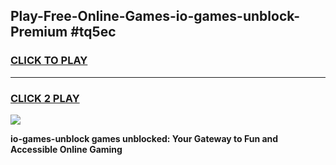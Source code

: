 
## Play-Free-Online-Games-io-games-unblock-Premium #tq5ec
<h3>
<a href="https://premium.freeplayer.one?title=io-games-unblock&ref=8M">CLICK TO PLAY</a></h3>
<hr>

<h3>
<a href="https://premium.freeplayer.one?title=io-games-unblock&ref=8M">CLICK 2 PLAY</a>
  
</h3>

<a href="https://premium.freeplayer.one?title=io-games-unblock&ref=8M"><img src="https://clearcache.store/games.png"></a>


**io-games-unblock games unblocked: Your Gateway to Fun and Accessible Online Gaming**
